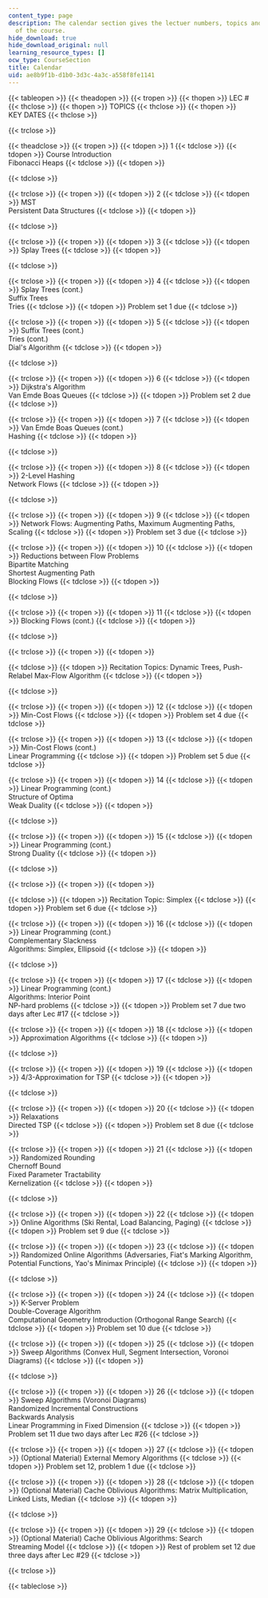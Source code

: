 ```yaml
---
content_type: page
description: The calendar section gives the lectuer numbers, topics and key dates
  of the course.
hide_download: true
hide_download_original: null
learning_resource_types: []
ocw_type: CourseSection
title: Calendar
uid: ae8b9f1b-d1b0-3d3c-4a3c-a558f8fe1141
---
```


{{< tableopen >}}
{{< theadopen >}}
{{< tropen >}}
{{< thopen >}}
LEC #
{{< thclose >}}
{{< thopen >}}
TOPICS
{{< thclose >}}
{{< thopen >}}
KEY DATES
{{< thclose >}}

{{< trclose >}}

{{< theadclose >}}
{{< tropen >}}
{{< tdopen >}}
1
{{< tdclose >}}
{{< tdopen >}}
Course Introduction  
Fibonacci Heaps
{{< tdclose >}}
{{< tdopen >}}

{{< tdclose >}}

{{< trclose >}}
{{< tropen >}}
{{< tdopen >}}
2
{{< tdclose >}}
{{< tdopen >}}
MST  
Persistent Data Structures
{{< tdclose >}}
{{< tdopen >}}

{{< tdclose >}}

{{< trclose >}}
{{< tropen >}}
{{< tdopen >}}
3
{{< tdclose >}}
{{< tdopen >}}
Splay Trees
{{< tdclose >}}
{{< tdopen >}}

{{< tdclose >}}

{{< trclose >}}
{{< tropen >}}
{{< tdopen >}}
4
{{< tdclose >}}
{{< tdopen >}}
Splay Trees (cont.)  
Suffix Trees  
Tries
{{< tdclose >}}
{{< tdopen >}}
Problem set 1 due
{{< tdclose >}}

{{< trclose >}}
{{< tropen >}}
{{< tdopen >}}
5
{{< tdclose >}}
{{< tdopen >}}
Suffix Trees (cont.)  
Tries (cont.)  
Dial's Algorithm
{{< tdclose >}}
{{< tdopen >}}

{{< tdclose >}}

{{< trclose >}}
{{< tropen >}}
{{< tdopen >}}
6
{{< tdclose >}}
{{< tdopen >}}
Dijkstra's Algorithm  
Van Emde Boas Queues
{{< tdclose >}}
{{< tdopen >}}
Problem set 2 due
{{< tdclose >}}

{{< trclose >}}
{{< tropen >}}
{{< tdopen >}}
7
{{< tdclose >}}
{{< tdopen >}}
Van Emde Boas Queues (cont.)  
Hashing
{{< tdclose >}}
{{< tdopen >}}

{{< tdclose >}}

{{< trclose >}}
{{< tropen >}}
{{< tdopen >}}
8
{{< tdclose >}}
{{< tdopen >}}
2-Level Hashing  
Network Flows
{{< tdclose >}}
{{< tdopen >}}

{{< tdclose >}}

{{< trclose >}}
{{< tropen >}}
{{< tdopen >}}
9
{{< tdclose >}}
{{< tdopen >}}
Network Flows: Augmenting Paths, Maximum Augmenting Paths, Scaling
{{< tdclose >}}
{{< tdopen >}}
Problem set 3 due
{{< tdclose >}}

{{< trclose >}}
{{< tropen >}}
{{< tdopen >}}
10
{{< tdclose >}}
{{< tdopen >}}
Reductions between Flow Problems  
Bipartite Matching  
Shortest Augmenting Path  
Blocking Flows
{{< tdclose >}}
{{< tdopen >}}

{{< tdclose >}}

{{< trclose >}}
{{< tropen >}}
{{< tdopen >}}
11
{{< tdclose >}}
{{< tdopen >}}
Blocking Flows (cont.)
{{< tdclose >}}
{{< tdopen >}}

{{< tdclose >}}

{{< trclose >}}
{{< tropen >}}
{{< tdopen >}}

{{< tdclose >}}
{{< tdopen >}}
Recitation Topics: Dynamic Trees, Push-Relabel Max-Flow Algorithm
{{< tdclose >}}
{{< tdopen >}}

{{< tdclose >}}

{{< trclose >}}
{{< tropen >}}
{{< tdopen >}}
12
{{< tdclose >}}
{{< tdopen >}}
Min-Cost Flows
{{< tdclose >}}
{{< tdopen >}}
Problem set 4 due
{{< tdclose >}}

{{< trclose >}}
{{< tropen >}}
{{< tdopen >}}
13
{{< tdclose >}}
{{< tdopen >}}
Min-Cost Flows (cont.)  
Linear Programming
{{< tdclose >}}
{{< tdopen >}}
Problem set 5 due
{{< tdclose >}}

{{< trclose >}}
{{< tropen >}}
{{< tdopen >}}
14
{{< tdclose >}}
{{< tdopen >}}
Linear Programming (cont.)  
Structure of Optima  
Weak Duality
{{< tdclose >}}
{{< tdopen >}}

{{< tdclose >}}

{{< trclose >}}
{{< tropen >}}
{{< tdopen >}}
15
{{< tdclose >}}
{{< tdopen >}}
Linear Programming (cont.)  
Strong Duality
{{< tdclose >}}
{{< tdopen >}}

{{< tdclose >}}

{{< trclose >}}
{{< tropen >}}
{{< tdopen >}}

{{< tdclose >}}
{{< tdopen >}}
Recitation Topic: Simplex
{{< tdclose >}}
{{< tdopen >}}
Problem set 6 due
{{< tdclose >}}

{{< trclose >}}
{{< tropen >}}
{{< tdopen >}}
16
{{< tdclose >}}
{{< tdopen >}}
Linear Programming (cont.)  
Complementary Slackness  
Algorithms: Simplex, Ellipsoid
{{< tdclose >}}
{{< tdopen >}}

{{< tdclose >}}

{{< trclose >}}
{{< tropen >}}
{{< tdopen >}}
17
{{< tdclose >}}
{{< tdopen >}}
Linear Programming (cont.)  
Algorithms: Interior Point  
NP-hard problems
{{< tdclose >}}
{{< tdopen >}}
Problem set 7 due two days after Lec #17
{{< tdclose >}}

{{< trclose >}}
{{< tropen >}}
{{< tdopen >}}
18
{{< tdclose >}}
{{< tdopen >}}
Approximation Algorithms
{{< tdclose >}}
{{< tdopen >}}

{{< tdclose >}}

{{< trclose >}}
{{< tropen >}}
{{< tdopen >}}
19
{{< tdclose >}}
{{< tdopen >}}
4/3-Approximation for TSP
{{< tdclose >}}
{{< tdopen >}}

{{< tdclose >}}

{{< trclose >}}
{{< tropen >}}
{{< tdopen >}}
20
{{< tdclose >}}
{{< tdopen >}}
Relaxations  
Directed TSP
{{< tdclose >}}
{{< tdopen >}}
Problem set 8 due
{{< tdclose >}}

{{< trclose >}}
{{< tropen >}}
{{< tdopen >}}
21
{{< tdclose >}}
{{< tdopen >}}
Randomized Rounding  
Chernoff Bound  
Fixed Parameter Tractability  
Kernelization
{{< tdclose >}}
{{< tdopen >}}

{{< tdclose >}}

{{< trclose >}}
{{< tropen >}}
{{< tdopen >}}
22
{{< tdclose >}}
{{< tdopen >}}
Online Algorithms (Ski Rental, Load Balancing, Paging)
{{< tdclose >}}
{{< tdopen >}}
Problem set 9 due
{{< tdclose >}}

{{< trclose >}}
{{< tropen >}}
{{< tdopen >}}
23
{{< tdclose >}}
{{< tdopen >}}
Randomized Online Algorithms (Adversaries, Fiat's Marking Algorithm, Potential Functions, Yao's Minimax Principle)
{{< tdclose >}}
{{< tdopen >}}

{{< tdclose >}}

{{< trclose >}}
{{< tropen >}}
{{< tdopen >}}
24
{{< tdclose >}}
{{< tdopen >}}
K-Server Problem  
Double-Coverage Algorithm  
Computational Geometry Introduction (Orthogonal Range Search)
{{< tdclose >}}
{{< tdopen >}}
Problem set 10 due
{{< tdclose >}}

{{< trclose >}}
{{< tropen >}}
{{< tdopen >}}
25
{{< tdclose >}}
{{< tdopen >}}
Sweep Algorithms (Convex Hull, Segment Intersection, Voronoi Diagrams)
{{< tdclose >}}
{{< tdopen >}}

{{< tdclose >}}

{{< trclose >}}
{{< tropen >}}
{{< tdopen >}}
26
{{< tdclose >}}
{{< tdopen >}}
Sweep Algorithms (Voronoi Diagrams)  
Randomized Incremental Constructions  
Backwards Analysis  
Linear Programming in Fixed Dimension
{{< tdclose >}}
{{< tdopen >}}
Problem set 11 due two days after Lec #26
{{< tdclose >}}

{{< trclose >}}
{{< tropen >}}
{{< tdopen >}}
27
{{< tdclose >}}
{{< tdopen >}}
(Optional Material) External Memory Algorithms
{{< tdclose >}}
{{< tdopen >}}
Problem set 12, problem 1 due
{{< tdclose >}}

{{< trclose >}}
{{< tropen >}}
{{< tdopen >}}
28
{{< tdclose >}}
{{< tdopen >}}
(Optional Material) Cache Oblivious Algorithms: Matrix Multiplication, Linked Lists, Median
{{< tdclose >}}
{{< tdopen >}}

{{< tdclose >}}

{{< trclose >}}
{{< tropen >}}
{{< tdopen >}}
29
{{< tdclose >}}
{{< tdopen >}}
(Optional Material) Cache Oblivious Algorithms: Search  
Streaming Model
{{< tdclose >}}
{{< tdopen >}}
Rest of problem set 12 due three days after Lec #29
{{< tdclose >}}

{{< trclose >}}

{{< tableclose >}}